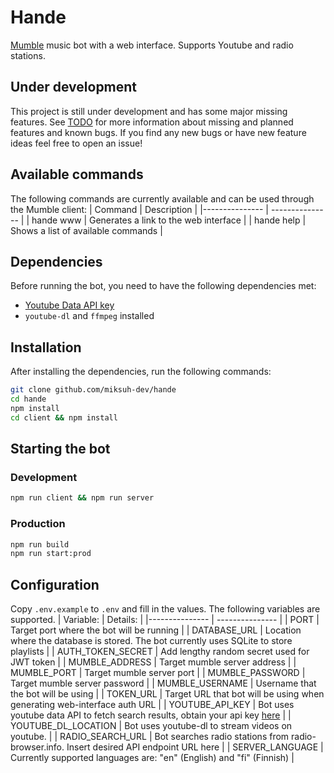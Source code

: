# Hande

[Mumble](https://www.mumble.info/) music bot with a web interface. Supports Youtube and radio stations.

## Under development

This project is still under development and has some major missing features. See [TODO](docs/TODO.md) for more information about missing and planned features and known bugs. If you find any new bugs or have new feature ideas feel free to open an issue!

## Available commands

The following commands are currently available and can be used through the Mumble client:
| Command | Description |
|--------------- | --------------- |
| hande www | Generates a link to the web interface |
| hande help | Shows a list of available commands |

## Dependencies

Before running the bot, you need to have the following dependencies met:

- [Youtube Data API key](https://developers.google.com/youtube/registering_an_application)
- `youtube-dl` and `ffmpeg` installed

## Installation

After installing the dependencies, run the following commands:

```bash
git clone github.com/miksuh-dev/hande
cd hande
npm install
cd client && npm install
```

## Starting the bot

### Development

```bash
npm run client && npm run server
```

### Production

```bash
npm run build
npm run start:prod
```

## Configuration

Copy `.env.example` to `.env` and fill in the values. The following variables are supported.
| Variable: | Details: |
|--------------- | --------------- |
| PORT | Target port where the bot will be running |
| DATABASE_URL | Location where the database is stored. The bot currently uses SQLite to store playlists |
| AUTH_TOKEN_SECRET | Add lengthy random secret used for JWT token |
| MUMBLE_ADDRESS | Target mumble server address |
| MUMBLE_PORT | Target mumble server port |
| MUMBLE_PASSWORD | Target mumble server password |
| MUMBLE_USERNAME | Username that the bot will be using |
| TOKEN_URL | Target URL that bot will be using when generating web-interface auth URL |
| YOUTUBE_API_KEY | Bot uses youtube data API to fetch search results, obtain your api key [here](https://developers.google.com/youtube/registering_an_application) |
| YOUTUBE_DL_LOCATION | Bot uses youtube-dl to stream videos on youtube. |
| RADIO_SEARCH_URL | Bot searches radio stations from radio-browser.info. Insert desired API endpoint URL here |
| SERVER_LANGUAGE | Currently supported languages are: "en" (English) and "fi" (Finnish) |
